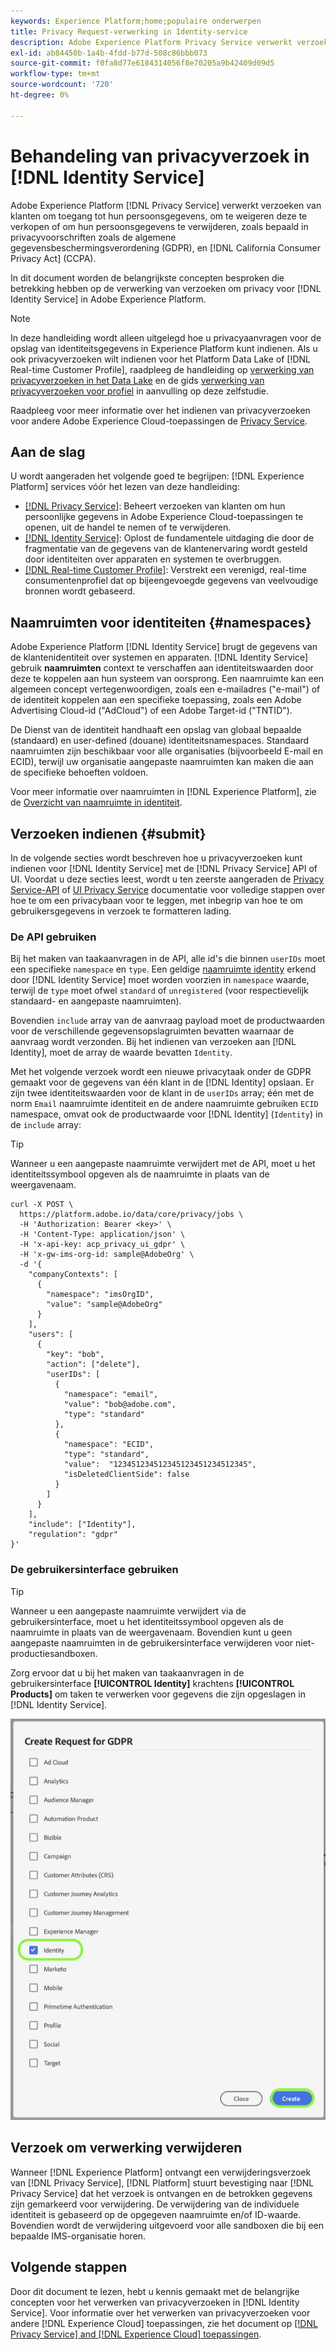 ```yaml
---
keywords: Experience Platform;home;populaire onderwerpen
title: Privacy Request-verwerking in Identity-service
description: Adobe Experience Platform Privacy Service verwerkt verzoeken van klanten om toegang te krijgen, te weigeren of hun persoonlijke gegevens te verwijderen, zoals gedefinieerd in een groot aantal privacyregels. Dit document behandelt essentiële concepten met betrekking tot de verwerking van privacyverzoeken voor identiteitsdiensten.
exl-id: ab84450b-1a4b-4fdd-b77d-508c86bbb073
source-git-commit: f0fa8d77e6184314056f8e70205a9b42409d09d5
workflow-type: tm+mt
source-wordcount: '720'
ht-degree: 0%

---
```


# Behandeling van privacyverzoek in [!DNL Identity Service]

Adobe Experience Platform [!DNL Privacy Service] verwerkt verzoeken van klanten om toegang tot hun persoonsgegevens, om te weigeren deze te verkopen of om hun persoonsgegevens te verwijderen, zoals bepaald in privacyvoorschriften zoals de algemene gegevensbeschermingsverordening (GDPR), en [!DNL California Consumer Privacy Act] (CCPA).

In dit document worden de belangrijkste concepten besproken die betrekking hebben op de verwerking van verzoeken om privacy voor [!DNL Identity Service] in Adobe Experience Platform.

>[!NOTE]
>
>In deze handleiding wordt alleen uitgelegd hoe u privacyaanvragen voor de opslag van identiteitsgegevens in Experience Platform kunt indienen. Als u ook privacyverzoeken wilt indienen voor het Platform Data Lake of [!DNL Real-time Customer Profile], raadpleeg de handleiding op [verwerking van privacyverzoeken in het Data Lake](../catalog/privacy.md) en de gids [verwerking van privacyverzoeken voor profiel](../profile/privacy.md) in aanvulling op deze zelfstudie.
>
>Raadpleeg voor meer informatie over het indienen van privacyverzoeken voor andere Adobe Experience Cloud-toepassingen de [Privacy Service](../privacy-service/experience-cloud-apps.md).

## Aan de slag

U wordt aangeraden het volgende goed te begrijpen: [!DNL Experience Platform] services vóór het lezen van deze handleiding:

* [[!DNL Privacy Service]](../privacy-service/home.md): Beheert verzoeken van klanten om hun persoonlijke gegevens in Adobe Experience Cloud-toepassingen te openen, uit de handel te nemen of te verwijderen.
* [[!DNL Identity Service]](../identity-service/home.md): Oplost de fundamentele uitdaging die door de fragmentatie van de gegevens van de klantenervaring wordt gesteld door identiteiten over apparaten en systemen te overbruggen.
* [[!DNL Real-time Customer Profile]](home.md): Verstrekt een verenigd, real-time consumentenprofiel dat op bijeengevoegde gegevens van veelvoudige bronnen wordt gebaseerd.

## Naamruimten voor identiteiten {#namespaces}

Adobe Experience Platform [!DNL Identity Service] brugt de gegevens van de klantenidentiteit over systemen en apparaten. [!DNL Identity Service] gebruik **naamruimten** context te verschaffen aan identiteitswaarden door deze te koppelen aan hun systeem van oorsprong. Een naamruimte kan een algemeen concept vertegenwoordigen, zoals een e-mailadres (&quot;e-mail&quot;) of de identiteit koppelen aan een specifieke toepassing, zoals een Adobe Advertising Cloud-id (&quot;AdCloud&quot;) of een Adobe Target-id (&quot;TNTID&quot;).

De Dienst van de identiteit handhaaft een opslag van globaal bepaalde (standaard) en user-defined (douane) identiteitsnamespaces. Standaard naamruimten zijn beschikbaar voor alle organisaties (bijvoorbeeld E-mail en ECID), terwijl uw organisatie aangepaste naamruimten kan maken die aan de specifieke behoeften voldoen.

Voor meer informatie over naamruimten in [!DNL Experience Platform], zie de [Overzicht van naamruimte in identiteit](../identity-service/namespaces.md).

## Verzoeken indienen {#submit}

In de volgende secties wordt beschreven hoe u privacyverzoeken kunt indienen voor [!DNL Identity Service] met de [!DNL Privacy Service] API of UI. Voordat u deze secties leest, wordt u ten zeerste aangeraden de [Privacy Service-API](../privacy-service/api/getting-started.md) of [UI Privacy Service](../privacy-service/ui/overview.md) documentatie voor volledige stappen over hoe te om een privacybaan voor te leggen, met inbegrip van hoe te om gebruikersgegevens in verzoek te formatteren lading.

### De API gebruiken

Bij het maken van taakaanvragen in de API, alle id&#39;s die binnen `userIDs` moet een specifieke `namespace` en `type`. Een geldige [naamruimte identity](#namespaces) erkend door [!DNL Identity Service] moet worden voorzien in `namespace` waarde, terwijl de `type` moet ofwel `standard` of `unregistered` (voor respectievelijk standaard- en aangepaste naamruimten).

Bovendien `include` array van de aanvraag payload moet de productwaarden voor de verschillende gegevensopslagruimten bevatten waarnaar de aanvraag wordt verzonden. Bij het indienen van verzoeken aan [!DNL Identity], moet de array de waarde bevatten `Identity`.

Met het volgende verzoek wordt een nieuwe privacytaak onder de GDPR gemaakt voor de gegevens van één klant in de [!DNL Identity] opslaan. Er zijn twee identiteitswaarden voor de klant in de `userIDs` array; één met de norm `Email` naamruimte identiteit en de andere naamruimte gebruiken `ECID` namespace, omvat ook de productwaarde voor [!DNL Identity] (`Identity`) in de `include` array:

>[!TIP]
>
>Wanneer u een aangepaste naamruimte verwijdert met de API, moet u het identiteitssymbool opgeven als de naamruimte in plaats van de weergavenaam.

```shell
curl -X POST \
  https://platform.adobe.io/data/core/privacy/jobs \
  -H 'Authorization: Bearer <key>' \
  -H 'Content-Type: application/json' \
  -H 'x-api-key: acp_privacy_ui_gdpr' \
  -H 'x-gw-ims-org-id: sample@AdobeOrg' \
  -d '{
    "companyContexts": [
      {
        "namespace": "imsOrgID",
        "value": "sample@AdobeOrg"
      }
    ],
    "users": [
      {
        "key": "bob",
        "action": ["delete"],
        "userIDs": [
          {
            "namespace": "email",
            "value": "bob@adobe.com",
            "type": "standard"
          },
          {
            "namespace": "ECID",
            "type": "standard",
            "value":  "123451234512345123451234512345",
            "isDeletedClientSide": false
          }
        ]
      }
    ],
    "include": ["Identity"],
    "regulation": "gdpr"
}'
```

### De gebruikersinterface gebruiken

>[!TIP]
>
>Wanneer u een aangepaste naamruimte verwijdert via de gebruikersinterface, moet u het identiteitssymbool opgeven als de naamruimte in plaats van de weergavenaam. Bovendien kunt u geen aangepaste naamruimten in de gebruikersinterface verwijderen voor niet-productiesandboxen.

Zorg ervoor dat u bij het maken van taakaanvragen in de gebruikersinterface **[!UICONTROL Identity]** krachtens **[!UICONTROL Products]** om taken te verwerken voor gegevens die zijn opgeslagen in [!DNL Identity Service].

![identity-gdpr](./images/identity-gdpr.png)

## Verzoek om verwerking verwijderen

Wanneer [!DNL Experience Platform] ontvangt een verwijderingsverzoek van [!DNL Privacy Service], [!DNL Platform] stuurt bevestiging naar [!DNL Privacy Service] dat het verzoek is ontvangen en de betrokken gegevens zijn gemarkeerd voor verwijdering. De verwijdering van de individuele identiteit is gebaseerd op de opgegeven naamruimte en/of ID-waarde. Bovendien wordt de verwijdering uitgevoerd voor alle sandboxen die bij een bepaalde IMS-organisatie horen.

## Volgende stappen

Door dit document te lezen, hebt u kennis gemaakt met de belangrijke concepten voor het verwerken van privacyverzoeken in [!DNL Identity Service]. Voor informatie over het verwerken van privacyverzoeken voor andere [!DNL Experience Cloud] toepassingen, zie het document op [[!DNL Privacy Service] and [!DNL Experience Cloud] toepassingen](../privacy-service/experience-cloud-apps.md).
